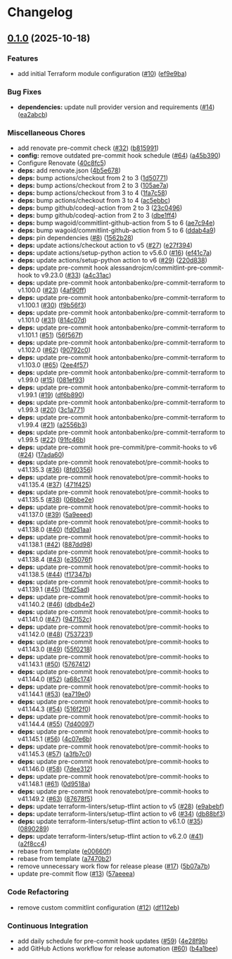 # Changelog

## [0.1.0](https://github.com/opzkit/terraform-aws-k8s-addons-argocd/compare/v0.0.1...v0.1.0) (2025-10-18)


### Features

* add initial Terraform module configuration ([#10](https://github.com/opzkit/terraform-aws-k8s-addons-argocd/issues/10)) ([ef9e9ba](https://github.com/opzkit/terraform-aws-k8s-addons-argocd/commit/ef9e9ba3606324e0a56df75c1e2727e0d1d2ba1b))


### Bug Fixes

* **dependencies:** update null provider version and requirements ([#14](https://github.com/opzkit/terraform-aws-k8s-addons-argocd/issues/14)) ([ea2abcb](https://github.com/opzkit/terraform-aws-k8s-addons-argocd/commit/ea2abcb0e3251fcf31cd26c8f1a8036201043de4))


### Miscellaneous Chores

* add renovate pre-commit check ([#32](https://github.com/opzkit/terraform-aws-k8s-addons-argocd/issues/32)) ([b815991](https://github.com/opzkit/terraform-aws-k8s-addons-argocd/commit/b81599130b8236fc92cb976d6857a9b911eac33d))
* **config:** remove outdated pre-commit hook schedule ([#64](https://github.com/opzkit/terraform-aws-k8s-addons-argocd/issues/64)) ([a45b390](https://github.com/opzkit/terraform-aws-k8s-addons-argocd/commit/a45b390c216c2b56a009001d64f347f52fb2bf33))
* Configure Renovate ([40c8fc5](https://github.com/opzkit/terraform-aws-k8s-addons-argocd/commit/40c8fc56e7f0b1912e9417c7c8d86dfbe67b8fd4))
* **deps:** add renovate.json ([4b5e678](https://github.com/opzkit/terraform-aws-k8s-addons-argocd/commit/4b5e6785ec9b2d90ac908e679c44a29fcf075ee5))
* **deps:** bump actions/checkout from 2 to 3 ([1d50771](https://github.com/opzkit/terraform-aws-k8s-addons-argocd/commit/1d5077186578b4adf72a423b5ea87227bd2cad67))
* **deps:** bump actions/checkout from 2 to 3 ([105ae7a](https://github.com/opzkit/terraform-aws-k8s-addons-argocd/commit/105ae7a25a21b7ebc3d4921443c4274c4f1fdcea))
* **deps:** bump actions/checkout from 3 to 4 ([1fa7c58](https://github.com/opzkit/terraform-aws-k8s-addons-argocd/commit/1fa7c5898da9ba93882f4290f7208559e6d02304))
* **deps:** bump actions/checkout from 3 to 4 ([ac5ebbc](https://github.com/opzkit/terraform-aws-k8s-addons-argocd/commit/ac5ebbced5044bc353f829c296c17a0d180eecf2))
* **deps:** bump github/codeql-action from 2 to 3 ([23c0496](https://github.com/opzkit/terraform-aws-k8s-addons-argocd/commit/23c04967ef348abff848155bace95ca9bf2d34ac))
* **deps:** bump github/codeql-action from 2 to 3 ([dbe1ff4](https://github.com/opzkit/terraform-aws-k8s-addons-argocd/commit/dbe1ff42a090d5eab6eca03a9cc58792a8892cce))
* **deps:** bump wagoid/commitlint-github-action from 5 to 6 ([ae7c94e](https://github.com/opzkit/terraform-aws-k8s-addons-argocd/commit/ae7c94e9b616d520cedd168eb73029b5f7aa586f))
* **deps:** bump wagoid/commitlint-github-action from 5 to 6 ([ddab4a9](https://github.com/opzkit/terraform-aws-k8s-addons-argocd/commit/ddab4a998544b01e7c4a0f2e56d3582f40f80565))
* **deps:** pin dependencies ([#8](https://github.com/opzkit/terraform-aws-k8s-addons-argocd/issues/8)) ([1562b28](https://github.com/opzkit/terraform-aws-k8s-addons-argocd/commit/1562b28dd5c36dabeaa5595a838de9861f12a3e0))
* **deps:** update actions/checkout action to v5 ([#27](https://github.com/opzkit/terraform-aws-k8s-addons-argocd/issues/27)) ([e27f394](https://github.com/opzkit/terraform-aws-k8s-addons-argocd/commit/e27f394d0320f267b9e04469354176a8b1341893))
* **deps:** update actions/setup-python action to v5.6.0 ([#16](https://github.com/opzkit/terraform-aws-k8s-addons-argocd/issues/16)) ([ef41c7a](https://github.com/opzkit/terraform-aws-k8s-addons-argocd/commit/ef41c7a014ba4ce49f787a988cd8eb39838f6903))
* **deps:** update actions/setup-python action to v6 ([#29](https://github.com/opzkit/terraform-aws-k8s-addons-argocd/issues/29)) ([220d838](https://github.com/opzkit/terraform-aws-k8s-addons-argocd/commit/220d8384103b4a59f7963091783986a96f37ac13))
* **deps:** update pre-commit hook alessandrojcm/commitlint-pre-commit-hook to v9.23.0 ([#33](https://github.com/opzkit/terraform-aws-k8s-addons-argocd/issues/33)) ([a4c31ac](https://github.com/opzkit/terraform-aws-k8s-addons-argocd/commit/a4c31ac36bed98cc306b5394ad69dd00e6618512))
* **deps:** update pre-commit hook antonbabenko/pre-commit-terraform to v1.100.0 ([#23](https://github.com/opzkit/terraform-aws-k8s-addons-argocd/issues/23)) ([4af90ff](https://github.com/opzkit/terraform-aws-k8s-addons-argocd/commit/4af90ffed5c931c19833a542ec4da4b1d424d592))
* **deps:** update pre-commit hook antonbabenko/pre-commit-terraform to v1.100.1 ([#30](https://github.com/opzkit/terraform-aws-k8s-addons-argocd/issues/30)) ([f9b56f3](https://github.com/opzkit/terraform-aws-k8s-addons-argocd/commit/f9b56f32e31b8e2d1814f951b264c77ee47344c3))
* **deps:** update pre-commit hook antonbabenko/pre-commit-terraform to v1.101.0 ([#31](https://github.com/opzkit/terraform-aws-k8s-addons-argocd/issues/31)) ([814c07d](https://github.com/opzkit/terraform-aws-k8s-addons-argocd/commit/814c07dc68239c84b73540bb5ddfe68fca7d4e04))
* **deps:** update pre-commit hook antonbabenko/pre-commit-terraform to v1.101.1 ([#51](https://github.com/opzkit/terraform-aws-k8s-addons-argocd/issues/51)) ([56f567f](https://github.com/opzkit/terraform-aws-k8s-addons-argocd/commit/56f567f0fd720605a582339af95b8ce0c2cd35df))
* **deps:** update pre-commit hook antonbabenko/pre-commit-terraform to v1.102.0 ([#62](https://github.com/opzkit/terraform-aws-k8s-addons-argocd/issues/62)) ([90792c0](https://github.com/opzkit/terraform-aws-k8s-addons-argocd/commit/90792c09df0a6a7ec3542be308ad529d3d748211))
* **deps:** update pre-commit hook antonbabenko/pre-commit-terraform to v1.103.0 ([#65](https://github.com/opzkit/terraform-aws-k8s-addons-argocd/issues/65)) ([2ee4f57](https://github.com/opzkit/terraform-aws-k8s-addons-argocd/commit/2ee4f573f08d77d4a5c3124e0064a9db51e02243))
* **deps:** update pre-commit hook antonbabenko/pre-commit-terraform to v1.99.0 ([#15](https://github.com/opzkit/terraform-aws-k8s-addons-argocd/issues/15)) ([081ef93](https://github.com/opzkit/terraform-aws-k8s-addons-argocd/commit/081ef933f251bc77470010c6ca774ea151d3642e))
* **deps:** update pre-commit hook antonbabenko/pre-commit-terraform to v1.99.1 ([#19](https://github.com/opzkit/terraform-aws-k8s-addons-argocd/issues/19)) ([df6b890](https://github.com/opzkit/terraform-aws-k8s-addons-argocd/commit/df6b89016c586ff06be41fa6c3e6293ba9965035))
* **deps:** update pre-commit hook antonbabenko/pre-commit-terraform to v1.99.3 ([#20](https://github.com/opzkit/terraform-aws-k8s-addons-argocd/issues/20)) ([3c1a771](https://github.com/opzkit/terraform-aws-k8s-addons-argocd/commit/3c1a77139d9165eef1c5672de21458fffdc23231))
* **deps:** update pre-commit hook antonbabenko/pre-commit-terraform to v1.99.4 ([#21](https://github.com/opzkit/terraform-aws-k8s-addons-argocd/issues/21)) ([a2556b3](https://github.com/opzkit/terraform-aws-k8s-addons-argocd/commit/a2556b37fbccb27503f5c7c375198a303e8cb5ef))
* **deps:** update pre-commit hook antonbabenko/pre-commit-terraform to v1.99.5 ([#22](https://github.com/opzkit/terraform-aws-k8s-addons-argocd/issues/22)) ([91fc46b](https://github.com/opzkit/terraform-aws-k8s-addons-argocd/commit/91fc46b1beca0836e32709ccff2e2246e5e9ad52))
* **deps:** update pre-commit hook pre-commit/pre-commit-hooks to v6 ([#24](https://github.com/opzkit/terraform-aws-k8s-addons-argocd/issues/24)) ([17ada60](https://github.com/opzkit/terraform-aws-k8s-addons-argocd/commit/17ada60964cc19232cc94ed59e2d03afeded1826))
* **deps:** update pre-commit hook renovatebot/pre-commit-hooks to v41.135.3 ([#36](https://github.com/opzkit/terraform-aws-k8s-addons-argocd/issues/36)) ([8fd0356](https://github.com/opzkit/terraform-aws-k8s-addons-argocd/commit/8fd03562f91ce2bcf8aab391c2c420d9f80f3c7f))
* **deps:** update pre-commit hook renovatebot/pre-commit-hooks to v41.135.4 ([#37](https://github.com/opzkit/terraform-aws-k8s-addons-argocd/issues/37)) ([471f425](https://github.com/opzkit/terraform-aws-k8s-addons-argocd/commit/471f425b3745c8773c3dc599f647e02f0c358d5e))
* **deps:** update pre-commit hook renovatebot/pre-commit-hooks to v41.135.5 ([#38](https://github.com/opzkit/terraform-aws-k8s-addons-argocd/issues/38)) ([06bbe2e](https://github.com/opzkit/terraform-aws-k8s-addons-argocd/commit/06bbe2e7043b6c0624f4788b300b6d2d97f2b021))
* **deps:** update pre-commit hook renovatebot/pre-commit-hooks to v41.137.0 ([#39](https://github.com/opzkit/terraform-aws-k8s-addons-argocd/issues/39)) ([5a9eeed](https://github.com/opzkit/terraform-aws-k8s-addons-argocd/commit/5a9eeed557e99ab416fce05576a74a8699113792))
* **deps:** update pre-commit hook renovatebot/pre-commit-hooks to v41.138.0 ([#40](https://github.com/opzkit/terraform-aws-k8s-addons-argocd/issues/40)) ([fd0d1aa](https://github.com/opzkit/terraform-aws-k8s-addons-argocd/commit/fd0d1aa2f02dc326473522ce1381cdb1a1e5d458))
* **deps:** update pre-commit hook renovatebot/pre-commit-hooks to v41.138.1 ([#42](https://github.com/opzkit/terraform-aws-k8s-addons-argocd/issues/42)) ([887dd98](https://github.com/opzkit/terraform-aws-k8s-addons-argocd/commit/887dd983a2fe4d3571888e2dc68db4baf581d5ee))
* **deps:** update pre-commit hook renovatebot/pre-commit-hooks to v41.138.4 ([#43](https://github.com/opzkit/terraform-aws-k8s-addons-argocd/issues/43)) ([e35076f](https://github.com/opzkit/terraform-aws-k8s-addons-argocd/commit/e35076f91198d14b7eda1231be089a3fe0b27f6b))
* **deps:** update pre-commit hook renovatebot/pre-commit-hooks to v41.138.5 ([#44](https://github.com/opzkit/terraform-aws-k8s-addons-argocd/issues/44)) ([f17347b](https://github.com/opzkit/terraform-aws-k8s-addons-argocd/commit/f17347ba4a51317abb709465ec1c55b7bb2002a8))
* **deps:** update pre-commit hook renovatebot/pre-commit-hooks to v41.139.1 ([#45](https://github.com/opzkit/terraform-aws-k8s-addons-argocd/issues/45)) ([1fd25ad](https://github.com/opzkit/terraform-aws-k8s-addons-argocd/commit/1fd25adc0447d94d82ca8c1dc4369574ba44e5ac))
* **deps:** update pre-commit hook renovatebot/pre-commit-hooks to v41.140.2 ([#46](https://github.com/opzkit/terraform-aws-k8s-addons-argocd/issues/46)) ([dbdb4e2](https://github.com/opzkit/terraform-aws-k8s-addons-argocd/commit/dbdb4e2f9b82c91447065528f00e4c70753e5124))
* **deps:** update pre-commit hook renovatebot/pre-commit-hooks to v41.141.0 ([#47](https://github.com/opzkit/terraform-aws-k8s-addons-argocd/issues/47)) ([947152c](https://github.com/opzkit/terraform-aws-k8s-addons-argocd/commit/947152c3ca28723e7bcd0ad0dc296c9aae75adfa))
* **deps:** update pre-commit hook renovatebot/pre-commit-hooks to v41.142.0 ([#48](https://github.com/opzkit/terraform-aws-k8s-addons-argocd/issues/48)) ([7537231](https://github.com/opzkit/terraform-aws-k8s-addons-argocd/commit/7537231cc19c5b7a7a6cd588e09464957cb5da4c))
* **deps:** update pre-commit hook renovatebot/pre-commit-hooks to v41.143.0 ([#49](https://github.com/opzkit/terraform-aws-k8s-addons-argocd/issues/49)) ([55f0218](https://github.com/opzkit/terraform-aws-k8s-addons-argocd/commit/55f02188ae94126e4bfca72368ed84f71efbf564))
* **deps:** update pre-commit hook renovatebot/pre-commit-hooks to v41.143.1 ([#50](https://github.com/opzkit/terraform-aws-k8s-addons-argocd/issues/50)) ([5767412](https://github.com/opzkit/terraform-aws-k8s-addons-argocd/commit/57674122fbdfe4f8d6ba24d2bf8e775170e5dfcb))
* **deps:** update pre-commit hook renovatebot/pre-commit-hooks to v41.144.0 ([#52](https://github.com/opzkit/terraform-aws-k8s-addons-argocd/issues/52)) ([a68c174](https://github.com/opzkit/terraform-aws-k8s-addons-argocd/commit/a68c174330bc78284f4efffc6c668a49de62b76b))
* **deps:** update pre-commit hook renovatebot/pre-commit-hooks to v41.144.1 ([#53](https://github.com/opzkit/terraform-aws-k8s-addons-argocd/issues/53)) ([ea719e0](https://github.com/opzkit/terraform-aws-k8s-addons-argocd/commit/ea719e0d3bb59e523c92014ec38a5c7517cdcff7))
* **deps:** update pre-commit hook renovatebot/pre-commit-hooks to v41.144.3 ([#54](https://github.com/opzkit/terraform-aws-k8s-addons-argocd/issues/54)) ([516f2f0](https://github.com/opzkit/terraform-aws-k8s-addons-argocd/commit/516f2f0ee8a41ce4800d89d89fba6362e7681732))
* **deps:** update pre-commit hook renovatebot/pre-commit-hooks to v41.144.4 ([#55](https://github.com/opzkit/terraform-aws-k8s-addons-argocd/issues/55)) ([7d40097](https://github.com/opzkit/terraform-aws-k8s-addons-argocd/commit/7d4009729d80980279b5cf77e4edadfb55d115bc))
* **deps:** update pre-commit hook renovatebot/pre-commit-hooks to v41.145.1 ([#56](https://github.com/opzkit/terraform-aws-k8s-addons-argocd/issues/56)) ([4c07e6b](https://github.com/opzkit/terraform-aws-k8s-addons-argocd/commit/4c07e6b5cf497cefbca9a7ac6c96517e1706f711))
* **deps:** update pre-commit hook renovatebot/pre-commit-hooks to v41.145.3 ([#57](https://github.com/opzkit/terraform-aws-k8s-addons-argocd/issues/57)) ([a3fb7c0](https://github.com/opzkit/terraform-aws-k8s-addons-argocd/commit/a3fb7c02b31ba34ed0aa16429f7feaf0a125d90a))
* **deps:** update pre-commit hook renovatebot/pre-commit-hooks to v41.146.0 ([#58](https://github.com/opzkit/terraform-aws-k8s-addons-argocd/issues/58)) ([7dee312](https://github.com/opzkit/terraform-aws-k8s-addons-argocd/commit/7dee312d9723cfa0d9e358ca7324f82b17885a4d))
* **deps:** update pre-commit hook renovatebot/pre-commit-hooks to v41.148.1 ([#61](https://github.com/opzkit/terraform-aws-k8s-addons-argocd/issues/61)) ([0d9518a](https://github.com/opzkit/terraform-aws-k8s-addons-argocd/commit/0d9518af8d56946dba498b749da6237d52bb1f95))
* **deps:** update pre-commit hook renovatebot/pre-commit-hooks to v41.149.2 ([#63](https://github.com/opzkit/terraform-aws-k8s-addons-argocd/issues/63)) ([87678f5](https://github.com/opzkit/terraform-aws-k8s-addons-argocd/commit/87678f51714dc2b8130b92d9a2af1097aff2bc58))
* **deps:** update terraform-linters/setup-tflint action to v5 ([#28](https://github.com/opzkit/terraform-aws-k8s-addons-argocd/issues/28)) ([e9abebf](https://github.com/opzkit/terraform-aws-k8s-addons-argocd/commit/e9abebff0fec0b40966e9c93376d1a951e1ce370))
* **deps:** update terraform-linters/setup-tflint action to v6 ([#34](https://github.com/opzkit/terraform-aws-k8s-addons-argocd/issues/34)) ([db88bf3](https://github.com/opzkit/terraform-aws-k8s-addons-argocd/commit/db88bf3c07c9a02a837102970e490c9f84442218))
* **deps:** update terraform-linters/setup-tflint action to v6.1.0 ([#35](https://github.com/opzkit/terraform-aws-k8s-addons-argocd/issues/35)) ([0890289](https://github.com/opzkit/terraform-aws-k8s-addons-argocd/commit/089028912aecf85758f0e44884aa306992a38b70))
* **deps:** update terraform-linters/setup-tflint action to v6.2.0 ([#41](https://github.com/opzkit/terraform-aws-k8s-addons-argocd/issues/41)) ([a2f8cc4](https://github.com/opzkit/terraform-aws-k8s-addons-argocd/commit/a2f8cc42181f9db33147377d49a417cf3aaa9187))
* rebase from template ([e00660f](https://github.com/opzkit/terraform-aws-k8s-addons-argocd/commit/e00660fed86ee6687e1d3c8e8c78d360381ef1c4))
* rebase from template ([a7470b2](https://github.com/opzkit/terraform-aws-k8s-addons-argocd/commit/a7470b235a6d12653024eff975bae2cd176381fc))
* remove unnecessary work flow for release please ([#17](https://github.com/opzkit/terraform-aws-k8s-addons-argocd/issues/17)) ([5b07a7b](https://github.com/opzkit/terraform-aws-k8s-addons-argocd/commit/5b07a7b399fc417476276294b54ba2388a799427))
* update pre-commit flow ([#13](https://github.com/opzkit/terraform-aws-k8s-addons-argocd/issues/13)) ([57aeeea](https://github.com/opzkit/terraform-aws-k8s-addons-argocd/commit/57aeeeae698996df4e9a83b28feba09d5341f468))


### Code Refactoring

* remove custom commitlint configuration ([#12](https://github.com/opzkit/terraform-aws-k8s-addons-argocd/issues/12)) ([df112eb](https://github.com/opzkit/terraform-aws-k8s-addons-argocd/commit/df112ebe1b3840dadb7924c0d5dd61baa16a2a77))


### Continuous Integration

* add daily schedule for pre-commit hook updates ([#59](https://github.com/opzkit/terraform-aws-k8s-addons-argocd/issues/59)) ([4e28f9b](https://github.com/opzkit/terraform-aws-k8s-addons-argocd/commit/4e28f9bbba90a62f231c0f1f6fdd1f5452e3b97a))
* add GitHub Actions workflow for release automation ([#60](https://github.com/opzkit/terraform-aws-k8s-addons-argocd/issues/60)) ([b4a1bee](https://github.com/opzkit/terraform-aws-k8s-addons-argocd/commit/b4a1bee32db0ed589dbbfe8ce9b0414b148f58c0))
